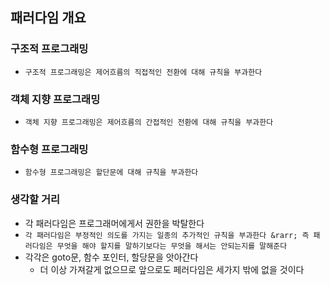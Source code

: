 ## 패러다임 개요

### 구조적 프로그래밍

- `구조적 프로그래밍은 제어흐름의 직접적인 전환에 대해 규칙을 부과한다`

### 객체 지향 프로그래밍

- `객체 지향 프로그래밍은 제어흐름의 간접적인 전환에 대해 규칙을 부과한다`

### 함수형 프로그래밍

- `함수형 프로그래밍은 할단문에 대해 규칙을 부과한다`

### 생각할 거리

- 각 패러다임은 프로그래머에게서 권한을 박탈한다
- `각 패러다임은 부정적인 의도를 가지는 일종의 추가적인 규칙을 부과한다 &rarr; 즉 패러다임은 무엇을 해야 할지를 말하기보다는 무엇을 해서는 안되는지를 말해준다`
- 각각은 goto문, 함수 포인터, 할당문을 앗아간다
    - 더 이상 가져갈게 없으므로 앞으로도 페러다임은 세가지 밖에 없을 것이다 

